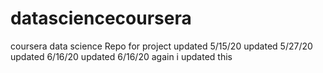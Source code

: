datasciencecoursera
===================

coursera data science Repo for project
updated 5/15/20
updated 5/27/20
updated 6/16/20
updated 6/16/20 again
i updated this